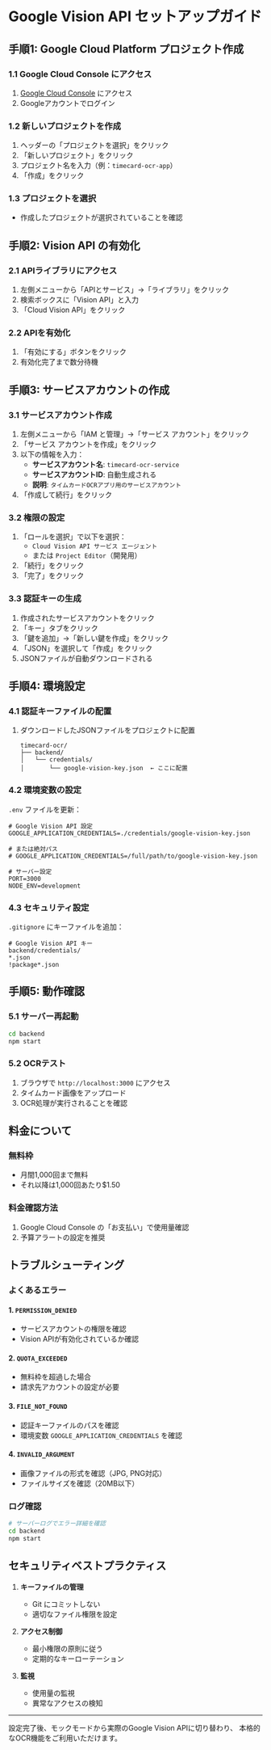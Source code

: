 # Google Vision API セットアップガイド

## 手順1: Google Cloud Platform プロジェクト作成

### 1.1 Google Cloud Console にアクセス
1. [Google Cloud Console](https://console.cloud.google.com/) にアクセス
2. Googleアカウントでログイン

### 1.2 新しいプロジェクトを作成
1. ヘッダーの「プロジェクトを選択」をクリック
2. 「新しいプロジェクト」をクリック
3. プロジェクト名を入力（例：`timecard-ocr-app`）
4. 「作成」をクリック

### 1.3 プロジェクトを選択
- 作成したプロジェクトが選択されていることを確認

## 手順2: Vision API の有効化

### 2.1 APIライブラリにアクセス
1. 左側メニューから「APIとサービス」→「ライブラリ」をクリック
2. 検索ボックスに「Vision API」と入力
3. 「Cloud Vision API」をクリック

### 2.2 APIを有効化
1. 「有効にする」ボタンをクリック
2. 有効化完了まで数分待機

## 手順3: サービスアカウントの作成

### 3.1 サービスアカウント作成
1. 左側メニューから「IAM と管理」→「サービス アカウント」をクリック
2. 「サービス アカウントを作成」をクリック
3. 以下の情報を入力：
   - **サービスアカウント名**: `timecard-ocr-service`
   - **サービスアカウントID**: 自動生成される
   - **説明**: `タイムカードOCRアプリ用のサービスアカウント`
4. 「作成して続行」をクリック

### 3.2 権限の設定
1. 「ロールを選択」で以下を選択：
   - `Cloud Vision API サービス エージェント`
   - または `Project Editor`（開発用）
2. 「続行」をクリック
3. 「完了」をクリック

### 3.3 認証キーの生成
1. 作成されたサービスアカウントをクリック
2. 「キー」タブをクリック
3. 「鍵を追加」→「新しい鍵を作成」をクリック
4. 「JSON」を選択して「作成」をクリック
5. JSONファイルが自動ダウンロードされる

## 手順4: 環境設定

### 4.1 認証キーファイルの配置
1. ダウンロードしたJSONファイルをプロジェクトに配置
   ```
   timecard-ocr/
   ├── backend/
   │   └── credentials/
   │       └── google-vision-key.json  ← ここに配置
   ```

### 4.2 環境変数の設定
`.env` ファイルを更新：
```env
# Google Vision API 設定
GOOGLE_APPLICATION_CREDENTIALS=./credentials/google-vision-key.json

# または絶対パス
# GOOGLE_APPLICATION_CREDENTIALS=/full/path/to/google-vision-key.json

# サーバー設定
PORT=3000
NODE_ENV=development
```

### 4.3 セキュリティ設定
`.gitignore` にキーファイルを追加：
```gitignore
# Google Vision API キー
backend/credentials/
*.json
!package*.json
```

## 手順5: 動作確認

### 5.1 サーバー再起動
```bash
cd backend
npm start
```

### 5.2 OCRテスト
1. ブラウザで `http://localhost:3000` にアクセス
2. タイムカード画像をアップロード
3. OCR処理が実行されることを確認

## 料金について

### 無料枠
- 月間1,000回まで無料
- それ以降は1,000回あたり$1.50

### 料金確認方法
1. Google Cloud Console の「お支払い」で使用量確認
2. 予算アラートの設定を推奨

## トラブルシューティング

### よくあるエラー

#### 1. `PERMISSION_DENIED`
- サービスアカウントの権限を確認
- Vision APIが有効化されているか確認

#### 2. `QUOTA_EXCEEDED`
- 無料枠を超過した場合
- 請求先アカウントの設定が必要

#### 3. `FILE_NOT_FOUND`
- 認証キーファイルのパスを確認
- 環境変数 `GOOGLE_APPLICATION_CREDENTIALS` を確認

#### 4. `INVALID_ARGUMENT`
- 画像ファイルの形式を確認（JPG, PNG対応）
- ファイルサイズを確認（20MB以下）

### ログ確認
```bash
# サーバーログでエラー詳細を確認
cd backend
npm start
```

## セキュリティベストプラクティス

1. **キーファイルの管理**
   - Git にコミットしない
   - 適切なファイル権限を設定

2. **アクセス制御**
   - 最小権限の原則に従う
   - 定期的なキーローテーション

3. **監視**
   - 使用量の監視
   - 異常なアクセスの検知

---

設定完了後、モックモードから実際のGoogle Vision APIに切り替わり、
本格的なOCR機能をご利用いただけます。